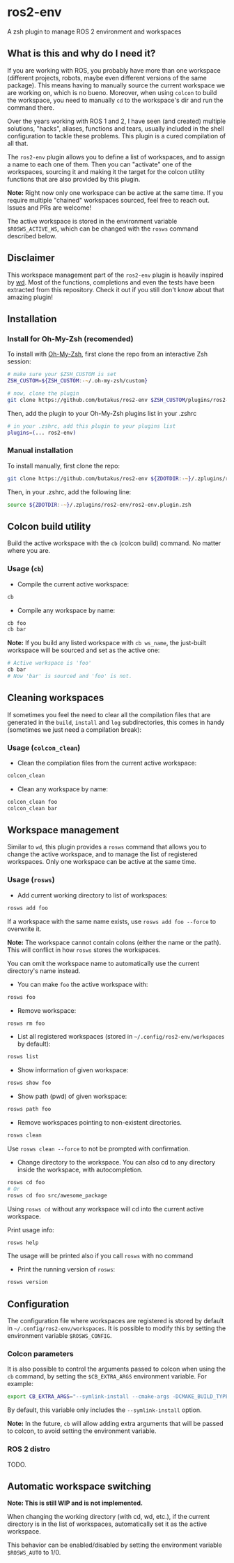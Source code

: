 # ros2-env
A zsh plugin to manage ROS 2 environment and workspaces

## What is this and why do I need it?
If you are working with ROS, you probably have more than one workspace (different projects, robots, maybe even different versions of the same package). This means having to manually source the current workspace we are working on, which is no bueno. Moreover, when using `colcon` to build the workspace, you need to manually `cd` to the workspace's dir and run the command there.

Over the years working with ROS 1 and 2, I have seen (and created) multiple solutions, "hacks", aliases, functions and tears, usually included in the shell configuration to tackle these problems. This plugin is a cured compilation of all that.

The `ros2-env` plugin allows you to define a list of workspaces, and to assign a name to each one of them. Then you can "activate" one of the workspaces, sourcing it and making it the target for the colcon utility functions that are also provided by this plugin.

**Note:** Right now only one workspace can be active at the same time. If you require multiple "chained" workspaces sourced, feel free to reach out. Issues and PRs are welcome!

The active workspace is stored in the environment variable `$ROSWS_ACTIVE_WS`, which can be changed with the `rosws` command described below.

## Disclaimer
This workspace management part of the `ros2-env` plugin is heavily inspired by [wd](https://github.com/mfaerevaag/wd). Most of the functions, completions and even the tests have been extracted from this repository. Check it out if you still don't know about that amazing plugin!

## Installation

### Install for Oh-My-Zsh (recomended)

To install with [Oh-My-Zsh](https://github.com/ohmyzsh/ohmyzsh), first clone the repo from an interactive Zsh session:

```zsh
# make sure your $ZSH_CUSTOM is set
ZSH_CUSTOM=${ZSH_CUSTOM:-~/.oh-my-zsh/custom}

# now, clone the plugin
git clone https://github.com/butakus/ros2-env $ZSH_CUSTOM/plugins/ros2-env
```

Then, add the plugin to your Oh-My-Zsh plugins list in your .zshrc

```zsh
# in your .zshrc, add this plugin to your plugins list
plugins=(... ros2-env)
```

### Manual installation

To install manually, first clone the repo:

```zsh
git clone https://github.com/butakus/ros2-env ${ZDOTDIR:-~}/.zplugins/ros2-env
```

Then, in your .zshrc, add the following line:

```zsh
source ${ZDOTDIR:-~}/.zplugins/ros2-env/ros2-env.plugin.zsh
```

## Colcon build utility

Build the active workspace with the `cb` (colcon build) command. No matter where you are.

### Usage (`cb`)

* Compile the current active workspace:

```zsh
cb
```

* Compile any workspace by name:

```zsh
cb foo
cb bar
```

**Note:** If you build any listed workspace with `cb ws_name`, the just-built workspace will be sourced and set as the active one:

```zsh
# Active workspace is 'foo'
cb bar
# Now 'bar' is sourced and 'foo' is not.
```

## Cleaning workspaces
If sometimes you feel the need to clear all the compilation files that are generated in the `build`, `install` and `log` subdirectories, this comes in handy (sometimes we just need a compilation break):

### Usage (`colcon_clean`)

* Clean the compilation files from the current active workspace:

```zsh
colcon_clean
```

* Clean any workspace by name:

```zsh
colcon_clean foo
colcon_clean bar
```

## Workspace management
Similar to `wd`, this plugin provides a `rosws` command that allows you to change the active workspace, and to manage the list of registered workspaces. Only one workspace can be active at the same time.

### Usage (`rosws`)

* Add current working directory to list of workspaces:

```zsh
rosws add foo
```

If a workspace with the same name exists, use `rosws add foo --force` to overwrite it.

**Note:** The workspace cannot contain colons (either the name or the path). This will conflict in how `rosws` stores the workspaces.

You can omit the workspace name to automatically use the current directory's name instead.

* You can make `foo` the active workspace with:

```zsh
rosws foo
```

* Remove workspace:

```zsh
rosws rm foo
```


* List all registered workspaces (stored in `~/.config/ros2-env/workspaces` by default):

```zsh
rosws list
```

* Show information of given workspace:

```zsh
rosws show foo
```

* Show path (pwd) of given workspace:

```zsh
rosws path foo
```

* Remove workspaces pointing to non-existent directories.

```zsh
rosws clean
```

Use `rosws clean --force` to not be prompted with confirmation.


* Change directory to the workspace. You can also cd to any directory inside the workspace, with autocompletion.

```zsh
rosws cd foo
# Or
rosws cd foo src/awesome_package
```

Using `rosws cd` without any workspace will cd into the current active workspace.


Print usage info:

```zsh
rosws help
```

The usage will be printed also if you call `rosws` with no command

* Print the running version of `rosws`:

```zsh
rosws version
```

## Configuration

The configuration file where workspaces are registered is stored by default in `~/.config/ros2-env/workspaces`. It is possible to modify this by setting the environment variable `$ROSWS_CONFIG`.

### Colcon parameters
It is also possible to control the arguments passed to colcon when using the `cb` command, by setting the `$CB_EXTRA_ARGS` environment variable. For example:

```zsh
export CB_EXTRA_ARGS="--symlink-install --cmake-args -DCMAKE_BUILD_TYPE=Release"
```

By default, this variable only includes the `--symlink-install` option.

**Note:** In the future, `cb` will allow adding extra arguments that will be passed to colcon, to avoid setting the environment variable.

### ROS 2 distro
TODO.

## Automatic workspace switching
**Note: This is still WIP and is not implemented.**

When changing the working directory (with cd, wd, etc.), if the current directory is in the list of workspaces, automatically set it as the active workspace.

This behavior can be enabled/disabled by setting the environment variable `$ROSWS_AUTO` to 1/0.
